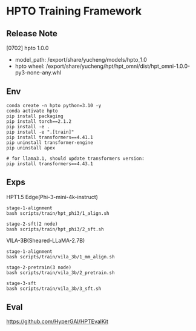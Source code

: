 # HPTO Training Framework

## Release Note
[0702] hpto 1.0.0
- model_path: /export/share/yucheng/models/hpto_1.0
- hpto wheel: /export/share/yucheng/hpt/hpt_omni/dist/hpt_omni-1.0.0-py3-none-any.whl


## Env
```
conda create -n hpto python=3.10 -y
conda activate hpto
pip install packaging
pip install torch==2.1.2
pip install -e .
pip install -e ".[train]"
pip install transformers==4.41.1
pip uninstall transformer-engine
pip uninstall apex

# for llama3.1, should update transformers version:
pip install transformers==4.43.1
```

## Exps
HPT1.5 Edge(Phi-3-mini-4k-instruct)

```
stage-1-alignment
bash scripts/train/hpt_phi3/1_align.sh

stage-2-sft(2 node)
bash scripts/train/hpt_phi3/2_sft.sh
```

VILA-3B(Sheared-LLaMA-2.7B)
```
stage-1-alignment
bash scripts/train/vila_3b/1_mm_align.sh

stage-2-pretrain(3 node)
bash scripts/train/vila_3b/2_pretrain.sh

stage-3-sft
bash scripts/train/vila_3b/3_sft.sh
```

## Eval
https://github.com/HyperGAI/HPTEvalKit
